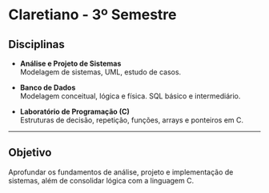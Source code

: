 # Claretiano - 3º Semestre
## Disciplinas
- **Análise e Projeto de Sistemas**  
  Modelagem de sistemas, UML, estudo de casos.  

- **Banco de Dados**  
  Modelagem conceitual, lógica e física. SQL básico e intermediário.  

- **Laboratório de Programação (C)**  
  Estruturas de decisão, repetição, funções, arrays e ponteiros em C.

---

## Objetivo
Aprofundar os fundamentos de análise, projeto e implementação de sistemas, além de consolidar lógica com a linguagem C.
